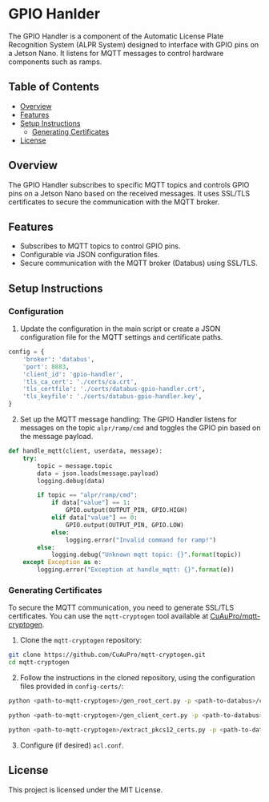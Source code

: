 # GPIO Hanlder

The GPIO Handler is a component of the Automatic License Plate Recognition System (ALPR System) designed to interface with GPIO pins on a Jetson Nano. It listens for MQTT messages to control hardware components such as ramps.

## Table of Contents

- [Overview](#overview)
- [Features](#features)
- [Setup Instructions](#setup-instructions)
  - [Generating Certificates](#generating-certificates)
- [License](#license)

## Overview <a id='overview'></a>

The GPIO Handler subscribes to specific MQTT topics and controls GPIO pins on a Jetson Nano based on the received messages. It uses SSL/TLS certificates to secure the communication with the MQTT broker.

## Features <a id='features'></a>
- Subscribes to MQTT topics to control GPIO pins.
- Configurable via JSON configuration files.
- Secure communication with the MQTT broker (Databus) using SSL/TLS.

## Setup Instructions <a id='setup-instructions'></a>

### Configuration

1. Update the configuration in the main script or create a JSON configuration file for the MQTT settings and certificate paths.

```python
config = {
    'broker': 'databus',
    'port': 8883,
    'client_id': 'gpio-handler',
    'tls_ca_cert': './certs/ca.crt',
    'tls_certfile': './certs/databus-gpio-handler.crt',
    'tls_keyfile': './certs/databus-gpio-handler.key',
}
```
2. Set up the MQTT message handling:
The GPIO Handler listens for messages on the topic `alpr/ramp/cmd` and toggles the GPIO pin based on the message payload.

```python
def handle_mqtt(client, userdata, message):
    try:
        topic = message.topic
        data = json.loads(message.payload)
        logging.debug(data)

        if topic == "alpr/ramp/cmd":
            if data["value"] == 1:
                GPIO.output(OUTPUT_PIN, GPIO.HIGH)
            elif data["value"] == 0:
                GPIO.output(OUTPUT_PIN, GPIO.LOW)
            else:
                logging.error("Invalid command for ramp!")
        else:
            logging.debug("Unknown mqtt topic: {}".format(topic))
    except Exception as e:
        logging.error("Exception at handle_mqtt: {}".format(e))
```
### Generating Certificates <a id='generating-certificates'></a>

To secure the MQTT communication, you need to generate SSL/TLS certificates. You can use the `mqtt-cryptogen` tool available at [CuAuPro/mqtt-cryptogen](https://github.com/CuAuPro/mqtt-cryptogen).

1. Clone the `mqtt-cryptogen` repository:

```bash
git clone https://github.com/CuAuPro/mqtt-cryptogen.git
cd mqtt-cryptogen
```

2. Follow the instructions in the cloned repository, using the configuration files provided in `config-certs/`:

```bash
python <path-to-mqtt-cryptogen>/gen_root_cert.py -p <path-to-databus>/config-certs/root_cert_req.json
```

```bash
python <path-to-mqtt-cryptogen>/gen_client_cert.py -p <path-to-databus>/config-certs/client_cert_req.json 
```

```bash
python <path-to-mqtt-cryptogen>/extract_pkcs12_certs.py -p <path-to-databus>/config-certs/extract_pkcs12_req.json
```
3. Configure (if desired) `acl.conf`.


## License <a id='license'></a>

This project is licensed under the MIT License.

